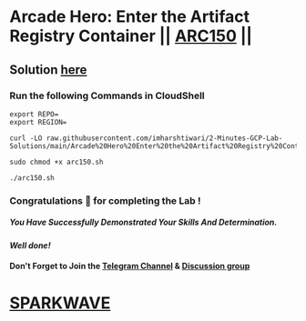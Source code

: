 # Arcade Hero: Enter the Artifact Registry Container || [ARC150](https://www.cloudskillsboost.google/focuses/89728?parent=catalog) ||

## Solution [here](https://youtu.be/rm-CVINFs7E)

### Run the following Commands in CloudShell

```
export REPO=
export REGION=
```
```
curl -LO raw.githubusercontent.com/imharshtiwari/2-Minutes-GCP-Lab-Solutions/main/Arcade%20Hero%20Enter%20the%20Artifact%20Registry%20Container/arc150.sh

sudo chmod +x arc150.sh

./arc150.sh
```

### Congratulations 🎉 for completing the Lab !

##### *You Have Successfully Demonstrated Your Skills And Determination.*

#### *Well done!*

#### Don't Forget to Join the [Telegram Channel](https://t.me/sparkwave.01) & [Discussion group](https://t.me/sparkwave.01chats)

# [SPARKWAVE](https://www.youtube.com/@sparkwave.01)
